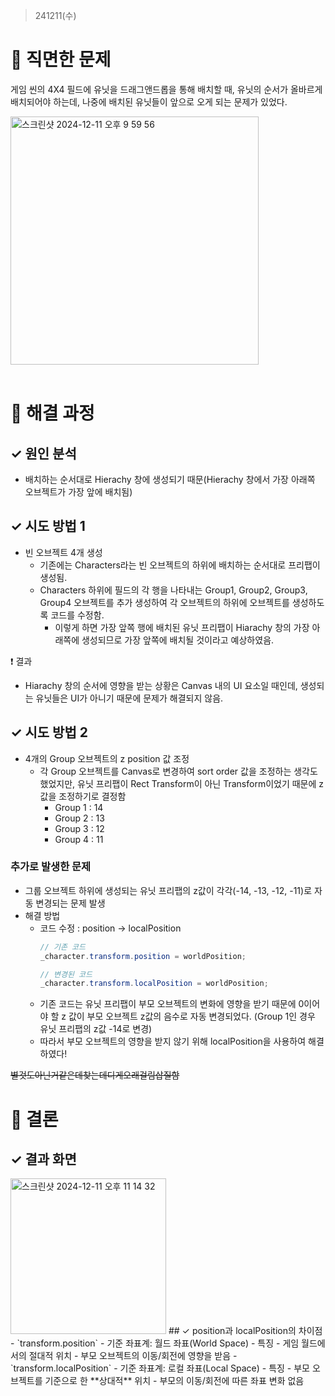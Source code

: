 ﻿> 241211(수)

# 📍 직면한 문제
게임 씬의 4X4 필드에 유닛을 드래그앤드롭을 통해 배치할 때, 유닛의 순서가 올바르게 배치되어야 하는데, 나중에 배치된 유닛들이 앞으로 오게 되는 문제가 있었다.

<img width="397" alt="스크린샷 2024-12-11 오후 9 59 56" src="https://github.com/user-attachments/assets/e43b202a-4fcb-415f-a075-a63ca2e0440f">
<br><br>


# 📍 해결 과정

## ✓ 원인 분석
- 배치하는 순서대로 Hierachy 창에 생성되기 때문(Hierachy 창에서 가장 아래쪽 오브젝트가 가장 앞에 배치됨)

## ✓ 시도 방법 1
- 빈 오브젝트 4개 생성
    - 기존에는 Characters라는 빈 오브젝트의 하위에 배치하는 순서대로 프리팹이 생성됨.
    - Characters 하위에 필드의 각 행을 나타내는 Group1, Group2, Group3, Group4 오브젝트를 추가 생성하여 각 오브젝트의 하위에 오브젝트를 생성하도록 코드를 수정함.
      - 이렇게 하면 가장 앞쪽 행에 배치된 유닛 프리팹이 Hiarachy 창의 가장 아래쪽에 생성되므로 가장 앞쪽에 배치될 것이라고 예상하였음.<br>

❗️ 결과
- Hiarachy 창의 순서에 영향을 받는 상황은 Canvas 내의 UI 요소일 때인데, 생성되는 유닛들은 UI가 아니기 때문에 문제가 해결되지 않음.

## ✓ 시도 방법 2
- 4개의 Group 오브젝트의 z position 값 조정
  - 각 Group 오브젝트를 Canvas로 변경하여 sort order 값을 조정하는 생각도 했었지만, 유닛 프리팹이 Rect Transform이 아닌 Transform이었기 때문에 z 값을 조정하기로 결정함
    - Group 1 : 14
    - Group 2 : 13
    - Group 3 : 12
    - Group 4 : 11


### 추가로 발생한 문제
- 그룹 오브젝트 하위에 생성되는 유닛 프리팹의 z값이 각각(-14, -13, -12, -11)로 자동 변경되는 문제 발생
- 해결 방법
  - 코드 수정 : position → localPosition
    ```C#
    // 기존 코드
    _character.transform.position = worldPosition;
    
    // 변경된 코드
    _character.transform.localPosition = worldPosition;
    ```
  - 기존 코드는 유닛 프리팹이 부모 오브젝트의 변화에 영향을 받기 때문에 0이어야 할 z 값이 부모 오브젝트 z값의 음수로 자동 변경되었다. (Group 1인 경우 유닛 프리팹의 z값 -14로 변경)
  - 따라서 부모 오브젝트의 영향을 받지 않기 위해 localPosition을 사용하여 해결하였다!

~~별것도아닌거같은데찾는데디게오래걸림삽질함~~

# 📍 결론
## ✓ 결과 화면
<img width="249" alt="스크린샷 2024-12-11 오후 11 14 32" src="https://github.com/user-attachments/assets/a17f838c-4d3e-46ea-80bb-6a79093bf393" />
## ✓ position과 localPosition의 차이점
- `transform.position` 
  - 기준 좌표계: 월드 좌표(World Space)
  - 특징
    - 게임 월드에서의 절대적 위치
    - 부모 오브젝트의 이동/회전에 영향을 받음
- `transform.localPosition`
  - 기준 좌표계: 로컬 좌표(Local Space)
  - 특징
    - 부모 오브젝트를 기준으로 한 **상대적** 위치
    - 부모의 이동/회전에 따른 좌표 변화 없음